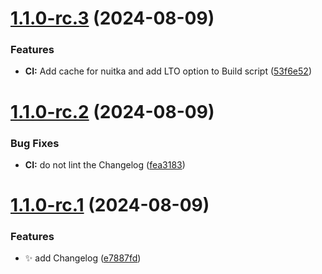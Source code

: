 # [1.1.0-rc.3](https://github.com/AnotherStranger/experiment-runner/compare/v1.1.0-rc.2...v1.1.0-rc.3) (2024-08-09)


### Features

* **CI:** Add cache for nuitka and add LTO option to Build script ([53f6e52](https://github.com/AnotherStranger/experiment-runner/commit/53f6e52c71a10cabcdc3549282f49406a8dc0c45))

# [1.1.0-rc.2](https://github.com/AnotherStranger/experiment-runner/compare/v1.1.0-rc.1...v1.1.0-rc.2) (2024-08-09)


### Bug Fixes

* **CI:** do not lint the Changelog ([fea3183](https://github.com/AnotherStranger/experiment-runner/commit/fea31830a0595873c2e0cfc53e22a9e06038a94d))

# [1.1.0-rc.1](https://github.com/AnotherStranger/experiment-runner/compare/v1.0.0...v1.1.0-rc.1) (2024-08-09)

### Features

* :sparkles: add Changelog ([e7887fd](https://github.com/AnotherStranger/experiment-runner/commit/e7887fdd05d3c3e514898b09f7f3fca4b1f87d49))
